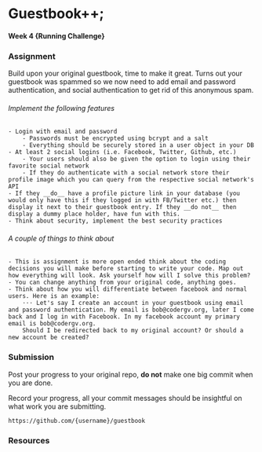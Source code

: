 # Guestbook++;
#### Week 4 {Running Challenge}

### Assignment
Build upon your original guestbook, time to make it great. Turns out your guestbook was spammed so we now need to add email and password authentication, and social authentication to get rid of this anonymous spam.

###### Implement the following features
	- Login with email and password
		- Passwords must be encrypted using bcrypt and a salt
		- Everything should be securely stored in a user object in your DB
	- At least 2 social logins (i.e. Facebook, Twitter, Github, etc.)
		- Your users should also be given the option to login using their favorite social network
		- If they do authenticate with a social network store their profile image which you can query from the respective social network's API
	- If they __do__ have a profile picture link in your database (you would only have this if they logged in with FB/Twitter etc.) then display it next to their guestbook entry. If they __do not__ then display a dummy place holder, have fun with this.
	- Think about security, implement the best security practices

###### A couple of things to think about
	- This is assignment is more open ended think about the coding decisions you will make before starting to write your code. Map out how everything will look. Ask yourself how will I solve this problem?
	- You can change anything from your original code, anything goes.
	- Think about how you will differentiate between facebook and normal users. Here is an example:
		⋅⋅⋅ Let's say I create an account in your guestbook using email and password authentication. My email is bob@codergv.org, later I come back and I log in with Facebook. In my facebook account my primary email is bob@codergv.org. 
		Should I be redirected back to my original account? Or should a new account be created?

### Submission

Post your progress to your original repo, __do not__ make one big commit when you are done. 

Record your progress, all your commit messages should be insightful on what work you are submitting.

```
https://github.com/{username}/guestbook
```

### Resources
